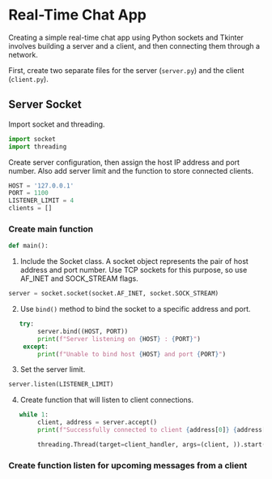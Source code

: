 # Real-Time Chat App
Creating a simple real-time chat app using Python sockets and Tkinter involves building a server and a client, and then connecting them through a network. 

First, create two separate files for the server (`server.py`) and the client (`client.py`).

## Server Socket
Import socket and threading.
```python
import socket
import threading
```

Create server configuration, then assign the host IP address and port number. Also add server limit and the function to store connected clients.
```python
HOST = '127.0.0.1'
PORT = 1100
LISTENER_LIMIT = 4
clients = []
```
### Create main function
```python
def main():
```
1. Include the Socket class. A socket object represents the pair of host address and port number. Use TCP sockets for this purpose, so use AF_INET and SOCK_STREAM flags.
```python
server = socket.socket(socket.AF_INET, socket.SOCK_STREAM)
```
2. Use `bind()` method to bind the socket to a specific address and port.
```python
   try:
        server.bind((HOST, PORT))
        print(f"Server listening on {HOST} : {PORT}")
    except:
        print(f"Unable to bind host {HOST} and port {PORT}")
```
3. Set the server limit.
```python
server.listen(LISTENER_LIMIT)
```
4. Create function that will listen to client connections.
```python
   while 1:
        client, address = server.accept()
        print(f"Successfully connected to client {address[0]} {address[1]}")

        threading.Thread(target=client_handler, args=(client, )).start()
```
### Create function listen for upcoming messages from a client
